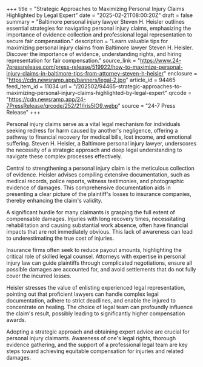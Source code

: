 +++
title = "Strategic Approaches to Maximizing Personal Injury Claims Highlighted by Legal Expert"
date = "2025-02-21T08:00:20Z"
draft = false
summary = "Baltimore personal injury lawyer Steven H. Heisler outlines essential strategies for navigating personal injury claims, emphasizing the importance of evidence collection and professional legal representation to secure fair compensation."
description = "Learn valuable tips for maximizing personal injury claims from Baltimore lawyer Steven H. Heisler. Discover the importance of evidence, understanding rights, and hiring representation for fair compensation."
source_link = "https://www.24-7pressrelease.com/press-release/519922/how-to-maximize-personal-injury-claims-in-baltimore-tips-from-attorney-steven-h-heisler"
enclosure = "https://cdn.newsramp.app/banners/legal-2.jpg"
article_id = 94465
feed_item_id = 11034
url = "/202502/94465-strategic-approaches-to-maximizing-personal-injury-claims-highlighted-by-legal-expert"
qrcode = "https://cdn.newsramp.app/24-7PressRelease/qrcode/252/21/iris5IO9.webp"
source = "24-7 Press Release"
+++

<p>Personal injury claims serve as a vital legal mechanism for individuals seeking redress for harm caused by another's negligence, offering a pathway to financial recovery for medical bills, lost income, and emotional suffering. Steven H. Heisler, a Baltimore personal injury lawyer, underscores the necessity of a strategic approach and deep legal understanding to navigate these complex processes effectively.</p><p>Central to strengthening a personal injury claim is the meticulous collection of evidence. Heisler advises compiling extensive documentation, such as medical records, police reports, witness testimonies, and photographic evidence of damages. This comprehensive documentation aids in presenting a clear picture of the plaintiff's losses to insurance companies, thereby enhancing the claim's validity.</p><p>A significant hurdle for many claimants is grasping the full extent of compensable damages. Injuries with long recovery times, necessitating rehabilitation and causing substantial work absence, often have financial impacts that are not immediately obvious. This lack of awareness can lead to underestimating the true cost of injuries.</p><p>Insurance firms often seek to reduce payout amounts, highlighting the critical role of skilled legal counsel. Attorneys with expertise in personal injury law can guide plaintiffs through complicated negotiations, ensure all possible damages are accounted for, and avoid settlements that do not fully cover the incurred losses.</p><p>Heisler stresses the value of enlisting experienced legal representation, pointing out that proficient lawyers can handle complex legal documentation, adhere to strict deadlines, and enable the injured to concentrate on healing. The choice of legal team can profoundly influence the claim's result, possibly leading to significantly higher compensation awards.</p><p>Adopting a strategic approach and obtaining expert advice are crucial for personal injury claimants. Awareness of one's legal rights, thorough evidence gathering, and the support of a professional legal team are key steps toward achieving equitable compensation for injuries and related damages.</p>